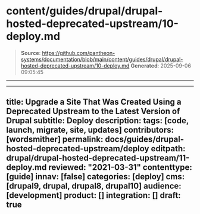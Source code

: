 # content/guides/drupal/drupal-hosted-deprecated-upstream/10-deploy.md

> **Source**: https://github.com/pantheon-systems/documentation/blob/main/content/guides/drupal/drupal-hosted-deprecated-upstream/10-deploy.md
> **Generated**: 2025-09-06 09:05:45

---

---
title: Upgrade a Site That Was Created Using a Deprecated Upstream to the Latest Version of Drupal
subtitle: Deploy
description: 
tags: [code, launch, migrate, site, updates]
contributors: [wordsmither]
permalink: docs/guides/drupal-hosted-deprecated-upstream/deploy
editpath: drupal/drupal-hosted-deprecated-upstream/11-deploy.md
reviewed: "2021-03-31"
contenttype: [guide]
innav: [false]
categories: [deploy]
cms: [drupal9, drupal, drupal8, drupal10]
audience: [development]
product: []
integration: []
draft: true
---

<Partial file="drupal/deploy-live.md" />
